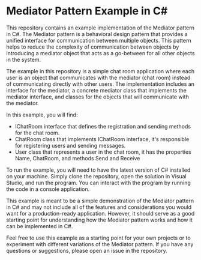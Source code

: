 # Mediator Pattern Example in C#

This repository contains an example implementation of the Mediator pattern in C#. The Mediator pattern is a behavioral design pattern that provides a unified interface for communication between multiple objects. This pattern helps to reduce the complexity of communication between objects by introducing a mediator object that acts as a go-between for all other objects in the system.

The example in this repository is a simple chat room application where each user is an object that communicates with the mediator (chat room) instead of communicating directly with other users. The implementation includes an interface for the mediator, a concrete mediator class that implements the mediator interface, and classes for the objects that will communicate with the mediator.

In this example, you will find:

- IChatRoom interface that defines the registration and sending methods for the chat room.
- ChatRoom class that implements IChatRoom interface, it's responsible for registering users and sending messages.
- User class that represents a user in the chat room, it has the properties Name, ChatRoom, and methods Send and Receive

To run the example, you will need to have the latest version of C# installed on your machine. Simply clone the repository, open the solution in Visual Studio, and run the program. You can interact with the program by running the code in a console application.

This example is meant to be a simple demonstration of the Mediator pattern in C# and may not include all of the features and considerations you would want for a production-ready application. However, it should serve as a good starting point for understanding how the Mediator pattern works and how it can be implemented in C#.

Feel free to use this example as a starting point for your own projects or to experiment with different variations of the Mediator pattern. If you have any questions or suggestions, please open an issue in the repository.

